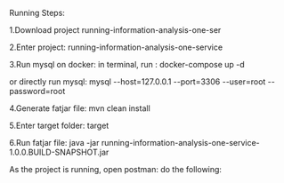 Running Steps:

1.Download project running-information-analysis-one-ser

2.Enter project:
running-information-analysis-one-service

3.Run mysql on docker: 
in terminal, run : docker-compose up -d

or directly run mysql:
mysql --host=127.0.0.1 --port=3306 --user=root --password=root

4.Generate fatjar file:
mvn clean install

5.Enter target folder:
target

6.Run fatjar file:
java -jar running-information-analysis-one-service-1.0.0.BUILD-SNAPSHOT.jar

As the project is running, open postman:
do the following:
